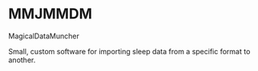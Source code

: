 # MMJMMDM
MagicalDataMuncher

Small, custom software for importing sleep data from a specific format to another.
